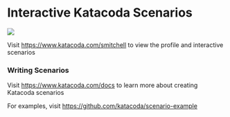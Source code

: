 # Interactive Katacoda Scenarios

[![](http://shields.katacoda.com/katacoda/smitchell/count.svg)](https://www.katacoda.com/smitchell "Get your profile on Katacoda.com")

Visit https://www.katacoda.com/smitchell to view the profile and interactive scenarios

### Writing Scenarios
Visit https://www.katacoda.com/docs to learn more about creating Katacoda scenarios

For examples, visit https://github.com/katacoda/scenario-example
